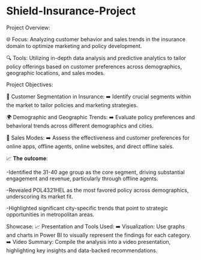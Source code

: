 # Shield-Insurance-Project

Project Overview:

🌐 Focus: Analyzing customer behavior and sales trends in the insurance domain to optimize marketing and policy development.

🔍 Tools: Utilizing in-depth data analysis and predictive analytics to tailor policy offerings based on customer preferences across demographics, geographic locations, and sales modes.

Project Objectives:

👥 Customer Segmentation in Insurance:
➡️ Identify crucial segments within the market to tailor policies and marketing strategies.

🌍 Demographic and Geographic Trends:
➡️ Evaluate policy preferences and behavioral trends across different demographics and cities.

🛒 Sales Modes:
➡️ Assess the effectiveness and customer preferences for online apps, offline agents, online websites, and direct offline sales.

📈 𝐓𝐡𝐞 𝐨𝐮𝐭𝐜𝐨𝐦𝐞:

-Identified the 31-40 age group as the core segment, driving substantial engagement and revenue, particularly through offline agents.

-Revealed POL4321HEL as the most favored policy across demographics, underscoring its market fit.

-Highlighted significant city-specific trends that point to strategic opportunities in metropolitan areas.

Showcase:
📈 Presentation and Tools Used:
➡️ Visualization: Use graphs and charts in Power BI to visually represent the findings for each category.
➡️ Video Summary: Compile the analysis into a video presentation, highlighting key insights and data-backed recommendations.


